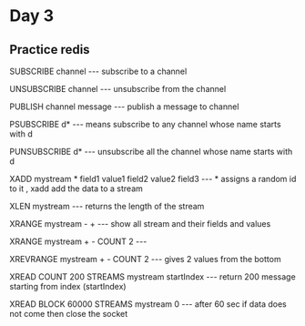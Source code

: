 # Day 3

## Practice redis

SUBSCRIBE channel --- subscribe to a channel

UNSUBSCRIBE channel --- unsubscribe from the channel

PUBLISH channel message --- publish a message to channel

PSUBSCRIBE d* --- means subscribe to any channel whose name starts with d

PUNSUBSCRIBE d* --- unsubscribe all the channel whose name starts with d

XADD mystream * field1 value1 field2 value2 field3 --- * assigns a random id to it , xadd add the data to a stream

XLEN mystream --- returns the length of the stream

XRANGE mystream  - +  --- show all stream and their fields and values

XRANGE mystream + - COUNT 2  --- 

XREVRANGE mystream + - COUNT 2 --- gives 2 values from the bottom

XREAD COUNT 200 STREAMS mystream startIndex --- return 200 message starting from index (startIndex)

XREAD BLOCK 60000 STREAMS mystream 0 --- after 60 sec if data does not come then close the socket



